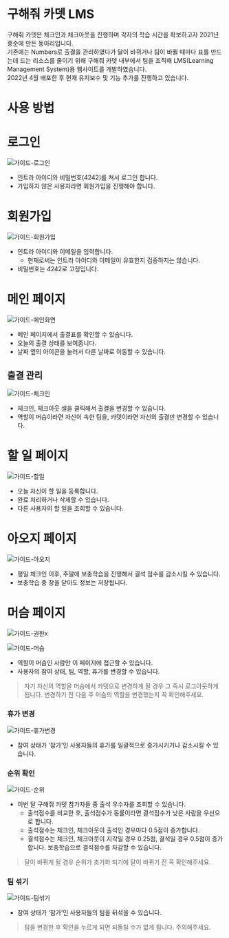 # 구해줘 카뎃 LMS

구해줘 카뎃은 체크인과 체크아웃을 진행하며 각자의 학습 시간을 확보하고자 2021년 중순에 만든 동아리입니다.  
기존에는 Numbers로 출결을 관리하였다가 달이 바뀌거나 팀이 바뀔 때마다 표를 만드는데 드는 리소스를 줄이기 위해
구해줘 카뎃 내부에서 팀을 조직해 LMS(Learning Management System)용 웹사이트를 개발하였습니다.  
2022년 4월 배포한 후 현재 유지보수 및 기능 추가를 진행하고 있습니다.  

# 사용 방법
# 로그인
![가이드-로그인](https://user-images.githubusercontent.com/72376700/169757862-b97555c2-ea63-4df2-b369-a1e270e0ce88.PNG)

- 인트라 아이디와 비밀번호(4242)를 쳐서 로그인 합니다.
- 가입하지 않은 사용자라면 회원가입을 진행해야 합니다.

# 회원가입
![가이드-회원가입](https://user-images.githubusercontent.com/72376700/169757887-0977b54c-3fe5-4c75-99be-c344b9fe2fe6.PNG)

- 인트라 아이디와 이메일을 입력합니다.
    - 현재로써는 인트라 아이디와 이메일이 유효한지 검증하지는 않습니다.
- 비밀번호는 4242로 고정입니다.

# 메인 페이지

![가이드-메인화면](https://user-images.githubusercontent.com/72376700/169757933-d55be421-d7d3-485a-a252-3889be7c0593.PNG)

- 메인 페이지에서 출결표를 확인할 수 있습니다.
- 오늘의 출결 상태를 보여줍니다.
- 날짜 옆의 아이콘을 눌러서 다른 날짜로 이동할 수 있습니다.

## 출결 관리

![가이드-체크인](https://user-images.githubusercontent.com/72376700/169757934-df418a12-7738-4e7c-a064-fc19de1c8d0f.PNG)

- 체크인, 체크아웃 셀을 클릭해서 출결을 변경할 수 있습니다.
- 역할이 머슴이라면 자신이 속한 팀을, 카뎃이라면 자신의 출결만 변경할 수 있습니다.

# 할 일 페이지

![가이드-할일](https://user-images.githubusercontent.com/72376700/169757921-1f2372f6-deb1-4a71-98ca-4e8878c68c40.PNG)


- 오늘 자신이 할 일을 등록합니다.
- 완료 처리하거나 삭제할 수 있습니다.
- 다른 사용자의 할 일을 조회할 수 있습니다.

# 아오지 페이지
![가이드-아오지](https://user-images.githubusercontent.com/72376700/169758001-9129a176-d380-4a4a-b26b-a7e631ec50f4.PNG)


- 평일 체크인 이후, 주말에 보충학습을 진행해서 결석 점수를 감소시킬 수 있습니다.
- 보충학습 중 창을 닫아도 정보는 저장됩니다.

# 머슴 페이지

![가이드-권한x](https://user-images.githubusercontent.com/72376700/169758015-02954411-efbe-4904-bf39-7c870471bfa3.PNG)

![가이드-머슴](https://user-images.githubusercontent.com/72376700/169758028-3578a408-005e-4ed3-86bf-19c191e1669c.PNG)

- 역할이 머슴인 사람만 이 페이지에 접근할 수 있습니다.
- 사용자의 참여 상태, 팀, 역할, 휴가를 변경할 수 있습니다.

> 자기 자신의 역할을 머슴에서 카뎃으로 변경하게 될 경우 그 즉시 로그아웃하게 됩니다. 변경하기 전 다음 주 머슴의 역할을 변경했는지 꼭 확인해주세요.
> 

### 휴가 변경

![가이드-휴가변경](https://user-images.githubusercontent.com/72376700/169758035-5cca857c-a7e0-486e-964c-4ef98b4e8615.PNG)

- 참여 상태가 ‘참가’인 사용자들의 휴가를 일괄적으로 증가시키거나 감소시킬 수 있습니다.

### 순위 확인
![가이드-순위](https://user-images.githubusercontent.com/72376700/169758052-ec5fb84d-4274-42ac-8f40-b69a9e2369ac.PNG)


- 이번 달 구해줘 카뎃 참가자들 중 출석 우수자를 조회할 수 있습니다.
    - 출석점수를 비교한 후, 출석점수가 동률이라면 결석점수가 낮은 사람을 우선으로 합니다.
    - 출석점수는 체크인, 체크아웃이 출석인 경우마다 0.5점이 증가합니다.
    - 결석점수는 체크인, 체크아웃이 지각일 경우 0.25점, 결석일 경우 0.5점이 증가합니다. 보충학습으로 결석점수를 차감할 수 있습니다.

> 달이 바뀌게 될 경우 순위가 초기화 되기에 달이 바뀌기 전 꼭 확인해주세요.
> 

### 팀 섞기
![가이드-팀섞기](https://user-images.githubusercontent.com/72376700/169758065-3ec51354-9b1e-48c8-9cb5-4e0b9e283794.PNG)

- 참여 상태가 ‘참가’인 사용자들의 팀을 뒤섞을 수 있습니다.

> 팀을 변경한 후 확인을 누르게 되면 되돌릴 수가 없게 됩니다. 주의해주세요.
>
